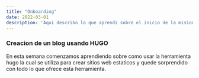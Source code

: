 ```yaml
---
title: "Onboarding"
date: 2022-03-01
description: 'Aqui describo lo que aprendi sobre el inicio de la mision backend'
---
```


### Creacion de un blog usando HUGO

En esta semana comenzamos aprendiendo sobre como usar la herramienta hugo la cual se utiliza para 
crear sitios web estaticos y quede sorprendido con todo lo que ofrece esta herramienta.
